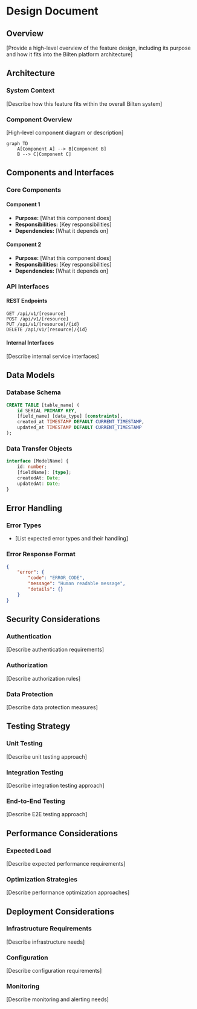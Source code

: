# Design Document

## Overview

[Provide a high-level overview of the feature design, including its purpose and how it fits into the Bilten platform architecture]

## Architecture

### System Context
[Describe how this feature fits within the overall Bilten system]

### Component Overview
[High-level component diagram or description]

```mermaid
graph TD
    A[Component A] --> B[Component B]
    B --> C[Component C]
```

## Components and Interfaces

### Core Components

#### Component 1
- **Purpose:** [What this component does]
- **Responsibilities:** [Key responsibilities]
- **Dependencies:** [What it depends on]

#### Component 2
- **Purpose:** [What this component does]
- **Responsibilities:** [Key responsibilities]
- **Dependencies:** [What it depends on]

### API Interfaces

#### REST Endpoints
```
GET /api/v1/[resource]
POST /api/v1/[resource]
PUT /api/v1/[resource]/{id}
DELETE /api/v1/[resource]/{id}
```

#### Internal Interfaces
[Describe internal service interfaces]

## Data Models

### Database Schema
```sql
CREATE TABLE [table_name] (
    id SERIAL PRIMARY KEY,
    [field_name] [data_type] [constraints],
    created_at TIMESTAMP DEFAULT CURRENT_TIMESTAMP,
    updated_at TIMESTAMP DEFAULT CURRENT_TIMESTAMP
);
```

### Data Transfer Objects
```typescript
interface [ModelName] {
    id: number;
    [fieldName]: [type];
    createdAt: Date;
    updatedAt: Date;
}
```

## Error Handling

### Error Types
- [List expected error types and their handling]

### Error Response Format
```json
{
    "error": {
        "code": "ERROR_CODE",
        "message": "Human readable message",
        "details": {}
    }
}
```

## Security Considerations

### Authentication
[Describe authentication requirements]

### Authorization
[Describe authorization rules]

### Data Protection
[Describe data protection measures]

## Testing Strategy

### Unit Testing
[Describe unit testing approach]

### Integration Testing
[Describe integration testing approach]

### End-to-End Testing
[Describe E2E testing approach]

## Performance Considerations

### Expected Load
[Describe expected performance requirements]

### Optimization Strategies
[Describe performance optimization approaches]

## Deployment Considerations

### Infrastructure Requirements
[Describe infrastructure needs]

### Configuration
[Describe configuration requirements]

### Monitoring
[Describe monitoring and alerting needs]